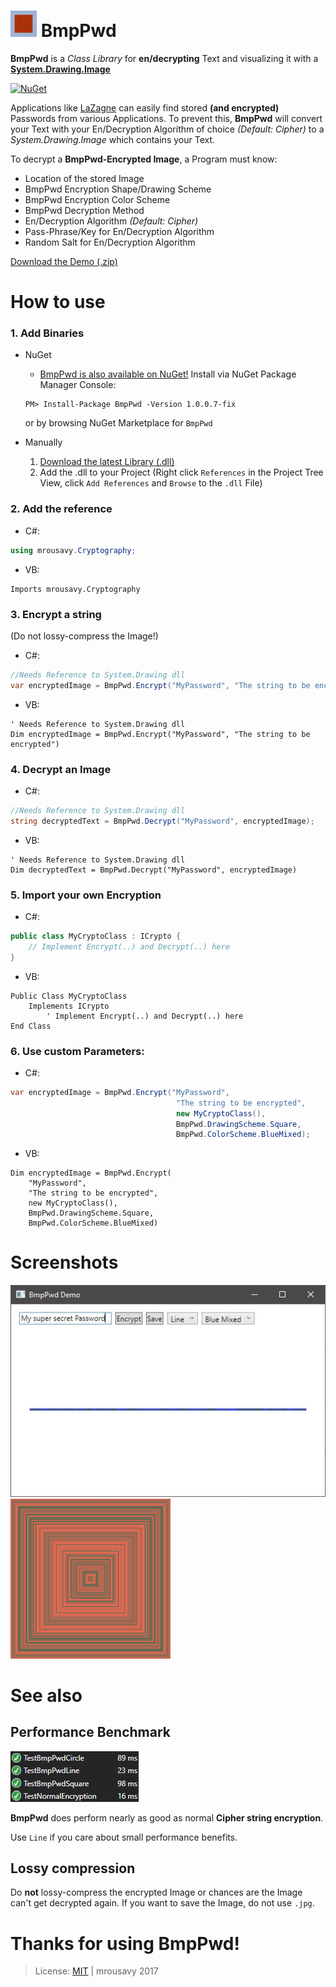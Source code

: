 # <img src="https://github.com/mrousavy/BmpPwd/blob/master/Images/Logo.png?raw=true" width="42"> BmpPwd
**BmpPwd** is a _Class Library_ for **en/decrypting** Text and visualizing it with a **[System.Drawing.Image](https://msdn.microsoft.com/en-us/library/system.drawing.image(v=vs.110).aspx)**

[![NuGet](https://img.shields.io/nuget/dt/BmpPwd.svg)](https://www.nuget.org/packages/BmpPwd/)

Applications like [LaZagne](https://github.com/AlessandroZ/LaZagne) can easily find stored **(and encrypted)** Passwords from various Applications. To prevent this, **BmpPwd** will convert your Text with your En/Decryption Algorithm of choice _(Default: Cipher)_ to a _System.Drawing.Image_ which contains your Text.

To decrypt a **BmpPwd-Encrypted Image**, a Program must know:
   * Location of the stored Image
   * BmpPwd Encryption Shape/Drawing Scheme
   * BmpPwd Encryption Color Scheme
   * BmpPwd Decryption Method
   * En/Decryption Algorithm _(Default: Cipher)_
   * Pass-Phrase/Key for En/Decryption Algorithm
   * Random Salt for En/Decryption Algorithm

[Download the Demo (.zip)](https://github.com/mrousavy/BmpPwd/releases/download/1.0.0.5/BmpPwdTest.zip)

# How to use

### 1. Add Binaries
   + NuGet
      * [BmpPwd is also available on NuGet!](https://www.nuget.org/packages/BmpPwd)   Install via NuGet Package Manager Console:
      ```nuget
      PM> Install-Package BmpPwd -Version 1.0.0.7-fix
      ```
      or by browsing NuGet Marketplace for `BmpPwd`

   + Manually
      1. [Download the latest Library (.dll)](https://github.com/mrousavy/BmpPwd/releases/download/1.0.0.5/BmpPwd.dll)
      2. Add the .dll to your Project   (Right click `References` in the Project Tree View, click `Add References` and `Browse` to the `.dll` File)

### 2. Add the reference
   * C#:
   ```C#
   using mrousavy.Cryptography;
   ```

   * VB:
   ```VB
   Imports mrousavy.Cryptography
   ```

### 3. Encrypt a string
(Do not lossy-compress the Image!)
   * C#:
   ```C#
   //Needs Reference to System.Drawing dll
   var encryptedImage = BmpPwd.Encrypt("MyPassword", "The string to be encrypted");
   ```

   * VB:
   ```VB
   ' Needs Reference to System.Drawing dll
   Dim encryptedImage = BmpPwd.Encrypt("MyPassword", "The string to be encrypted")
   ```

### 4. Decrypt an Image
   * C#:
   ```C#
   //Needs Reference to System.Drawing dll
   string decryptedText = BmpPwd.Decrypt("MyPassword", encryptedImage);
   ```

   * VB:
   ```VB
   ' Needs Reference to System.Drawing dll
   Dim decryptedText = BmpPwd.Decrypt("MyPassword", encryptedImage)
   ```

### 5. Import your own Encryption
   * C#:
   ```C#
   public class MyCryptoClass : ICrypto {
       // Implement Encrypt(..) and Decrypt(..) here
   }
   ```

   * VB:
   ```VB
   Public Class MyCryptoClass
       Implements ICrypto
           ' Implement Encrypt(..) and Decrypt(..) here
   End Class
   ```

### 6. Use custom Parameters:
   * C#:
   ```C#
   var encryptedImage = BmpPwd.Encrypt("MyPassword",
                                        "The string to be encrypted",
                                        new MyCryptoClass(),
                                        BmpPwd.DrawingScheme.Square,
                                        BmpPwd.ColorScheme.BlueMixed);
   ```

   * VB:
   ```VB
   Dim encryptedImage = BmpPwd.Encrypt(
       "MyPassword",
       "The string to be encrypted",
       new MyCryptoClass(),
       BmpPwd.DrawingScheme.Square,
       BmpPwd.ColorScheme.BlueMixed)
   ```

# Screenshots
<img src="https://github.com/mrousavy/BmpPwd/blob/master/Images/Screenshots.gif?raw=true" alt="Screenshots in a gif">


<img src="https://github.com/mrousavy/BmpPwd/blob/master/Images/password.png?raw=true" alt="The Password 'password' in Rainbow/Square">

# See also
## Performance Benchmark
<img src="https://github.com/mrousavy/BmpPwd/blob/master/Images/Benchmark.png?raw=true" alt="Benchmark (BmpPwd: 23ms | Normal Text: 16ms)">

**BmpPwd** does perform nearly as good as normal **Cipher string encryption**.

Use `Line` if you care about small performance benefits.

## Lossy compression
Do **not** lossy-compress the encrypted Image or chances are the Image can't get decrypted again. If you want to save the Image, do not use `.jpg`.


# Thanks for using BmpPwd!
> License: [MIT](https://github.com/mrousavy/BmpPwd/blob/master/LICENSE) | mrousavy 2017
